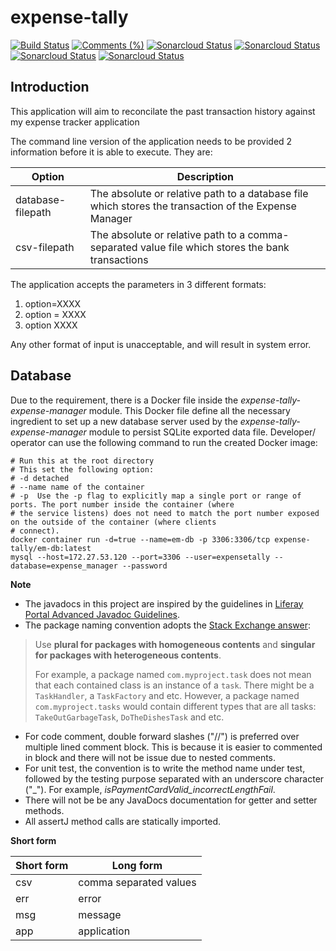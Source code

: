 # expense-tally #
[![Build Status](https://travis-ci.com/francis-pang/expense-tally.svg?branch=master)](https://travis-ci.com/francis-pang/expense-tally)
[![Comments (%)](https://sonarcloud.io/api/project_badges/measure?project=boyshawn_expense-tally&metric=security_rating)](https://sonarcloud.io/dashboard?id=boyshawn_expense-tally)
[![Sonarcloud Status](https://sonarcloud.io/api/project_badges/measure?project=boyshawn_expense-tally&metric=reliability_rating)](https://sonarcloud.io/dashboard?id=boyshawn_expense-tally)
[![Sonarcloud Status](https://sonarcloud.io/api/project_badges/measure?project=boyshawn_expense-tally&metric=vulnerabilities)](https://sonarcloud.io/dashboard?id=boyshawn_expense-tally)
[![Sonarcloud Status](https://sonarcloud.io/api/project_badges/measure?project=boyshawn_expense-tally&metric=coverage)](https://sonarcloud.io/dashboard?id=boyshawn_expense-tally)
[![Sonarcloud Status](https://sonarcloud.io/api/project_badges/measure?project=boyshawn_expense-tally&metric=sqale_rating)](https://sonarcloud.io/dashboard?id=boyshawn_expense-tally)

## Introduction ##
This application will aim to reconcilate the past transaction history against my expense tracker application

The command line version of the application needs to be provided 2 information before it is able to execute. They are:

| Option             | Description |
|--------------------|-------------|
|  database-filepath | The absolute or relative path to a database file which stores the transaction of the Expense Manager |
| csv-filepath       | The absolute or relative path to a comma-separated value file which stores the bank transactions |

The application accepts the parameters in 3 different formats:
1. option=XXXX
2. option = XXXX
3. option XXXX

Any other format of input is unacceptable, and will result in system error. 

## Database ##
Due to the requirement, there is a Docker file inside the _expense-tally-expense-manager_ module. This Docker file define all the necessary ingredient to set up a new database server used by the _expense-tally-expense-manager_ module to persist SQLite exported data file. Developer/ operator can use the following command to run the created Docker image:
```Shell
# Run this at the root directory
# This set the following option:
# -d detached
# --name name of the container
# -p  Use the -p flag to explicitly map a single port or range of ports. The port number inside the container (where 
# the service listens) does not need to match the port number exposed on the outside of the container (where clients 
# connect).
docker container run -d=true --name=em-db -p 3306:3306/tcp expense-tally/em-db:latest
mysql --host=172.27.53.120 --port=3306 --user=expensetally --database=expense_manager --password
```

**Note**
* The javadocs in this project are inspired by the guidelines in [Liferay Portal Advanced Javadoc Guidelines](https://github.com/liferay/liferay-portal/blob/master/readme/ADVANCED_JAVADOC_GUIDELINES.markdown).
* The package naming convention adopts the [Stack Exchange answer](https://softwareengineering.stackexchange.com/a/75929/88556):
> Use **plural for packages with homogeneous contents** and **singular for packages with heterogeneous contents**.
>
> For example, a package named `com.myproject.task` does not mean that each contained class is an instance of a `task`. There might be a `TaskHandler`, a `TaskFactory` and etc. However, a package named `com.myproject.tasks` would contain different types that are all tasks: `TakeOutGarbageTask`, `DoTheDishesTask` and etc.
* For code comment, double forward slashes ("//") is preferred over multiple lined comment block. This is because it is easier to commented in block and there will not be issue due to nested comments.
* For unit test, the convention is to write the method name under test, followed by the testing purpose separated with an underscore character ("_"). For example, *isPaymentCardValid_incorrectLengthFail*.
* There will not be be any JavaDocs documentation for getter and setter methods.
* All assertJ method calls are statically imported.

**Short form**

| Short form | Long form |
|------------|-----------|
| csv        | comma separated values |
| err        | error |
| msg        | message | 
| app        | application |
